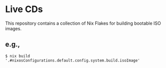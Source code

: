 # Live CDs

This repository contains a collection of Nix Flakes for building bootable ISO images.

## e.g.,

```console
$ nix build '.#nixosConfigurations.default.config.system.build.isoImage'
```
